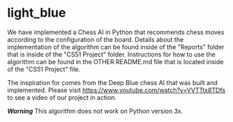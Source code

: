 # light_blue
We have implemented a Chess AI in Python that recommends chess moves according to the configuration of the board. Details about the implementation of the algorithm can be found inside of the "Reports" folder that is inside of the "CS51 Project" folder. Instructions for how to use the algorithm can be found in the OTHER README.md file that is located inside of the "CS51 Project" file. 

The inspiration for comes from the Deep Blue chess AI that was built and implemented. Please visit https://www.youtube.com/watch?v=VVTTtx8TDfs to see a video of our project in action.

***Warning*** 
This algorithm does not work on Python version 3x.  
